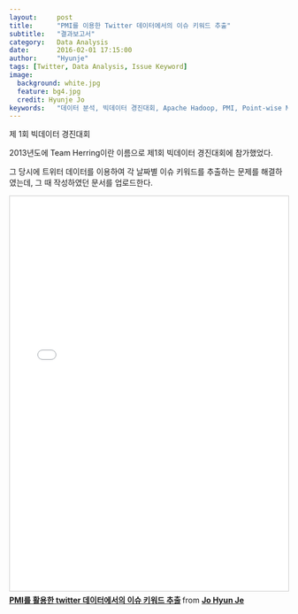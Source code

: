 ```yaml
---
layout:     post
title:      "PMI를 이용한 Twitter 데이터에서의 이슈 키워드 추출"
subtitle:   "결과보고서"
category:   Data Analysis
date:       2016-02-01 17:15:00
author:     "Hyunje"
tags: [Twitter, Data Analysis, Issue Keyword]
image:
  background: white.jpg
  feature: bg4.jpg
  credit: Hyunje Jo
keywords:	"데이터 분석, 빅데이터 경진대회, Apache Hadoop, PMI, Point-wise Mutual Information"
---
```


제 1회 빅데이터 경진대회

2013년도에 Team Herring이란 이름으로 제1회 빅데이터 경진대회에 참가했었다.

그 당시에 트위터 데이터를 이용하여 각 날짜별 이슈 키워드를 추출하는 문제를 해결하였는데, 그 때 작성하였던 문서를 업로드한다.

<iframe src="//www.slideshare.net/slideshow/embed_code/key/hsQDQcOphmBuHt" width="668" height="714" frameborder="0" marginwidth="0" marginheight="0" scrolling="no" style="border:1px solid #CCC; border-width:1px; margin-bottom:5px; max-width: 100%;" allowfullscreen> </iframe> <div style="margin-bottom:5px"> <strong> <a href="//www.slideshare.net/RetrieverJo/pmi-twitter-57723391" title="PMI를 활용한 twitter 데이터에서의 이슈 키워드 추출" target="_blank">PMI를 활용한 twitter 데이터에서의 이슈 키워드 추출</a> </strong> from <strong><a href="//www.slideshare.net/RetrieverJo" target="_blank">Jo Hyun Je</a></strong> </div>